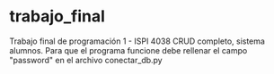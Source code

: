 # trabajo_final
Trabajo final de programación 1 - ISPI 4038
CRUD completo, sistema alumnos. 
Para que el programa funcione debe rellenar el campo "password" en el archivo conectar_db.py
